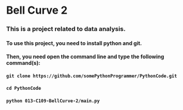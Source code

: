 # Bell Curve 2

### This is a project related to data analysis.

#### To use this project, you need to install python and git.
#### Then, you need open the command line and type the following command(s):
#### `git clone https://github.com/somePythonProgrammer/PythonCode.git`
#### `cd PythonCode`
#### `python 013-C109-BellCurve-2/main.py`
